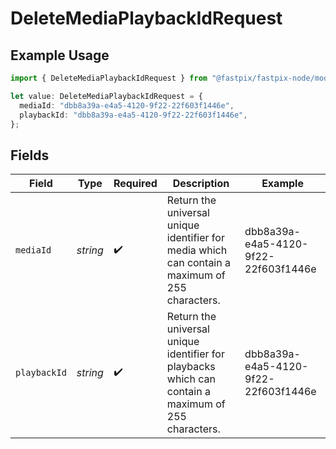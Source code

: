 # DeleteMediaPlaybackIdRequest

## Example Usage

```typescript
import { DeleteMediaPlaybackIdRequest } from "@fastpix/fastpix-node/models/operations";

let value: DeleteMediaPlaybackIdRequest = {
  mediaId: "dbb8a39a-e4a5-4120-9f22-22f603f1446e",
  playbackId: "dbb8a39a-e4a5-4120-9f22-22f603f1446e",
};
```

## Fields

| Field                                                                                                 | Type                                                                                                  | Required                                                                                              | Description                                                                                           | Example                                                                                               |
| ----------------------------------------------------------------------------------------------------- | ----------------------------------------------------------------------------------------------------- | ----------------------------------------------------------------------------------------------------- | ----------------------------------------------------------------------------------------------------- | ----------------------------------------------------------------------------------------------------- |
| `mediaId`                                                                                             | *string*                                                                                              | :heavy_check_mark:                                                                                    | Return the universal unique identifier for media which can contain a maximum of 255 characters.       | dbb8a39a-e4a5-4120-9f22-22f603f1446e                                                                  |
| `playbackId`                                                                                          | *string*                                                                                              | :heavy_check_mark:                                                                                    | Return the universal unique identifier for playbacks  which can contain a maximum of 255 characters.  | dbb8a39a-e4a5-4120-9f22-22f603f1446e                                                                  |